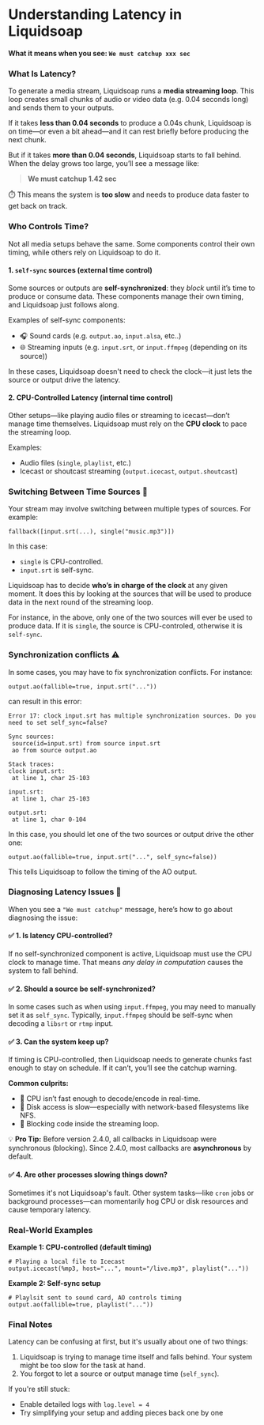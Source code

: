 # Understanding Latency in Liquidsoap

**What it means when you see: `We must catchup xxx sec`**

### What Is Latency?

To generate a media stream, Liquidsoap runs a **media streaming loop**. This loop creates small chunks of audio or video data (e.g. 0.04 seconds long) and sends them to your outputs.

If it takes **less than 0.04 seconds** to produce a 0.04s chunk, Liquidsoap is on time—or even a bit ahead—and it can rest briefly before producing the next chunk.

But if it takes **more than 0.04 seconds**, Liquidsoap starts to fall behind. When the delay grows too large, you’ll see a message like:

> **We must catchup 1.42 sec**

⏱️ This means the system is **too slow** and needs to produce data faster to get back on track.

### Who Controls Time?

Not all media setups behave the same. Some components control their own timing, while others rely on Liquidsoap to do it.

#### 1. `self-sync` sources (external time control)

Some sources or outputs are **self-synchronized**: they _block_ until it’s time to produce or consume data. These components manage their own timing, and Liquidsoap just follows along.

Examples of self-sync components:

- 🎧 Sound cards (e.g. `output.ao`, `input.alsa`, etc..)
- 🌐 Streaming inputs (e.g. `input.srt`, or `input.ffmpeg` (depending on its source))

In these cases, Liquidsoap doesn't need to check the clock—it just lets the source or output drive the latency.

#### 2. CPU-Controlled Latency (internal time control)

Other setups—like playing audio files or streaming to icecast—don’t manage time themselves. Liquidsoap must rely on the **CPU clock** to pace the streaming loop.

Examples:

- Audio files (`single`, `playlist`, etc.)
- Icecast or shoutcast streaming (`output.icecast`, `output.shoutcast`)

### Switching Between Time Sources 🔀

Your stream may involve switching between multiple types of sources. For example:

```liquidsoap
fallback([input.srt(...), single("music.mp3")])
```

In this case:

- `single` is CPU-controlled.
- `input.srt` is self-sync.

Liquidsoap has to decide **who’s in charge of the clock** at any given moment. It does this by looking at the sources
that will be used to produce data in the next round of the streaming loop.

For instance, in the above, only one of the two sources will ever be used to produce data. If it is `single`, the source
is CPU-controled, otherwise it is `self-sync`.

### Synchronization conflicts ⚠️

In some cases, you may have to fix synchronization conflicts. For instance:

```liquidsoap
output.ao(fallible=true, input.srt("..."))
```

can result in this error:

```
Error 17: clock input.srt has multiple synchronization sources. Do you need to set self_sync=false?

Sync sources:
 source(id=input.srt) from source input.srt
 ao from source output.ao

Stack traces:
clock input.srt:
 at line 1, char 25-103

input.srt:
 at line 1, char 25-103

output.srt:
 at line 1, char 0-104
```

In this case, you should let one of the two sources or output drive the other one:

```liquidsoap
output.ao(fallible=true, input.srt("...", self_sync=false))
```

This tells Liquidsoap to follow the timing of the AO output.

### Diagnosing Latency Issues 🧪

When you see a `"We must catchup"` message, here’s how to go about diagnosing the issue:

#### ✅ 1. Is latency CPU-controlled?

If no self-synchronized component is active, Liquidsoap must use the CPU clock to manage time. That means _any delay in computation_ causes the system to fall behind.

#### ✅ 2. Should a source be self-synchronized?

In some cases such as when using `input.ffmpeg`, you may need to manually set it as `self_sync`. Typically, `input.ffmpeg` should be self-sync
when decoding a `libsrt` or `rtmp` input.

#### ✅ 3. Can the system keep up?

If timing is CPU-controlled, then Liquidsoap needs to generate chunks fast enough to stay on schedule. If it can’t, you’ll see the catchup warning.

**Common culprits:**

- 🧮 CPU isn’t fast enough to decode/encode in real-time.
- 💽 Disk access is slow—especially with network-based filesystems like NFS.
- 🔄 Blocking code inside the streaming loop.

💡 **Pro Tip:** Before version 2.4.0, all callbacks in Liquidsoap were synchronous (blocking). Since 2.4.0, most callbacks are **asynchronous** by default.

#### ✅ 4. Are other processes slowing things down?

Sometimes it's not Liquidsoap's fault. Other system tasks—like `cron` jobs or background processes—can momentarily hog CPU or disk resources and cause temporary latency.

### Real-World Examples

**Example 1: CPU-controlled (default timing)**

```liquidsoap
# Playing a local file to Icecast
output.icecast(%mp3, host="...", mount="/live.mp3", playlist("..."))
```

**Example 2: Self-sync setup**

```liquidsoap
# Playlsit sent to sound card, AO controls timing
output.ao(fallible=true, playlist("..."))
```

### Final Notes

Latency can be confusing at first, but it's usually about one of two things:

1. Liquidsoap is trying to manage time itself and falls behind. Your system might be too slow for the task at hand.
2. You forgot to let a source or output manage time (`self_sync`).

If you're still stuck:

- Enable detailed logs with `log.level = 4`
- Try simplifying your setup and adding pieces back one by one
